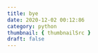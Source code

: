 ```yaml
---
title: bye
date: 2020-12-02 00:12:86
category: python
thumbnail: { thumbnailSrc }
draft: false
---
```


